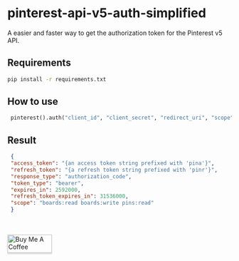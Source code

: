 # pinterest-api-v5-auth-simplified
A easier and faster way to get the authorization token for the Pinterest v5 API. 

## Requirements
 ```bash 
 pip install -r requirements.txt
```

## How to use
 
```python 
 pinterest().auth("client_id", "client_secret", "redirect_uri", "scope")
```

## Result

```json
 {
 "access_token": "{an access token string prefixed with 'pina'}",
 "refresh_token": "{a refresh token string prefixed with 'pinr'}",
 "response_type": "authorization_code",
 "token_type": "bearer",
 "expires_in": 2592000,
 "refresh_token_expires_in": 31536000,
 "scope": "boards:read boards:write pins:read"
 }
```

<br/>
<br/>
<a href="https://www.buymeacoffee.com/GoekhanA" target="_blank"><img src="https://cdn.buymeacoffee.com/buttons/default-blue.png" alt="Buy Me A Coffee" style="height: 41px !important;width: 100px !important;box-shadow: 0px 3px 2px 0px rgba(190, 190, 190, 0.5) !important;-webkit-box-shadow: 0px 3px 2px 0px rgba(190, 190, 190, 0.5) !important;" ></a>
